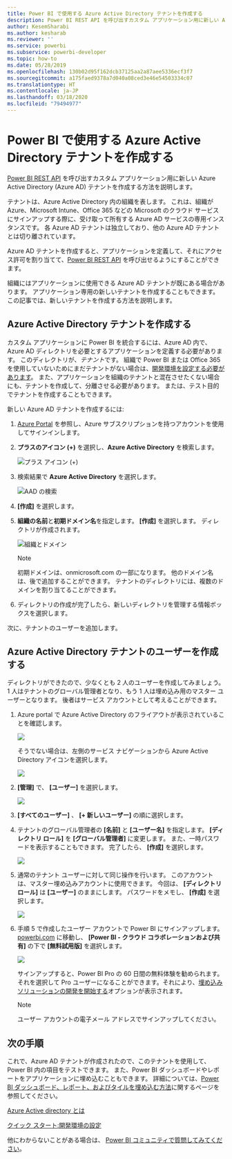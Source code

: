 ```yaml
---
title: Power BI で使用する Azure Active Directory テナントを作成する
description: Power BI REST API を呼び出すカスタム アプリケーション用に新しい Azure Active Directory (Azure AD) テナントを作成する方法を説明します。
author: KesemSharabi
ms.author: kesharab
ms.reviewer: ''
ms.service: powerbi
ms.subservice: powerbi-developer
ms.topic: how-to
ms.date: 05/28/2019
ms.openlocfilehash: 130b02d95f162dcb37125aa2a87aee5336ecf3f7
ms.sourcegitcommit: a175faed9378a7d040a08ced3e46e54503334c07
ms.translationtype: HT
ms.contentlocale: ja-JP
ms.lasthandoff: 03/18/2020
ms.locfileid: "79494977"
---
```

# <a name="create-an-azure-active-directory-tenant-to-use-with-power-bi"></a>Power BI で使用する Azure Active Directory テナントを作成する

[Power BI REST API](../automation/rest-api-reference.md) を呼び出すカスタム アプリケーション用に新しい Azure Active Directory (Azure AD) テナントを作成する方法を説明します。

テナントは、Azure Active Directory 内の組織を表します。 これは、組織が Azure、Microsoft Intune、Office 365 などの Microsoft のクラウド サービスにサインアップする際に、受け取って所有する Azure AD サービスの専用インスタンスです。 各 Azure AD テナントは独立しており、他の Azure AD テナントとは切り離されています。

Azure AD テナントを作成すると、アプリケーションを定義して、それにアクセス許可を割り当てて、[Power BI REST API](../automation/rest-api-reference.md) を呼び出せるようにすることができます。

組織にはアプリケーションに使用できる Azure AD テナントが既にある場合があります。 アプリケーション専用の新しいテナントを作成することもできます。 この記事では、新しいテナントを作成する方法を説明します。

## <a name="create-an-azure-active-directory-tenant"></a>Azure Active Directory テナントを作成する

カスタム アプリケーションに Power BI を統合するには、Azure AD 内で、Azure AD ディレクトリを必要とするアプリケーションを定義する必要があります。 このディレクトリが、*テナント*です。 組織で Power BI または Office 365 を使用していないためにまだテナントがない場合は、[開発環境を設定する必要があります](https://docs.microsoft.com/azure/active-directory/develop/active-directory-howto-tenant)。 また、アプリケーションを組織のテナントと混在させたくない場合にも、テナントを作成して、分離させる必要があります。 または、テスト目的でテナントを作成することもできます。

新しい Azure AD テナントを作成するには:

1. [Azure Portal](https://portal.azure.com) を参照し、Azure サブスクリプションを持つアカウントを使用してサインインします。

2. **プラスのアイコン (+)** を選択し、**Azure Active Directory** を検索します。

    ![プラス アイコン (+)](media/create-an-azure-active-directory-tenant/new-directory.png)

3. 検索結果で **Azure Active Directory** を選択します。

    ![AAD の検索](media/create-an-azure-active-directory-tenant/new-directory2.png)

4. **[作成]** を選択します。

5. **組織の名前**と**初期ドメイン名**を指定します。 **[作成]** を選択します。 ディレクトリが作成されます。

    ![組織とドメイン](media/create-an-azure-active-directory-tenant/organization-and-domain.png)

   > [!NOTE]
   > 初期ドメインは、onmicrosoft.com の一部になります。 他のドメイン名は、後で追加することができます。 テナントのディレクトリには、複数のドメインを割り当てることができます。

6. ディレクトリの作成が完了したら、新しいディレクトリを管理する情報ボックスを選択します。

次に、テナントのユーザーを追加します。

## <a name="create-azure-active-directory-tenant-users"></a>Azure Active Directory テナントのユーザーを作成する

ディレクトリができたので、少なくとも 2 人のユーザーを作成してみましょう。 1 人はテナントのグローバル管理者となり、もう 1 人は埋め込み用のマスター ユーザーとなります。 後者はサービス アカウントとして考えることができます。

1. Azure portal で Azure Active Directory のフライアウトが表示されていることを確認します。

    ![](media/create-an-azure-active-directory-tenant/aad-flyout.png)

    そうでない場合は、左側のサービス ナビゲーションから Azure Active Directory アイコンを選択します。

    ![](media/create-an-azure-active-directory-tenant/aad-service.png)

2. **[管理]** で、 **[ユーザー]** を選択します。

    ![](media/create-an-azure-active-directory-tenant/users-and-groups.png)

3. **[すべてのユーザー]** 、 **[+ 新しいユーザー]** の順に選択します。

4. テナントのグローバル管理者の **[名前]** と **[ユーザー名]** を指定します。 **[ディレクトリ ロール]** を **[グローバル管理者]** に変更します。 また、一時パスワードを表示することもできます。 完了したら、 **[作成]** を選択します。

    ![](media/create-an-azure-active-directory-tenant/global-admin.png)

5. 通常のテナント ユーザーに対して同じ操作を行います。 このアカウントは、マスター埋め込みアカウントに使用できます。 今回は、 **[ディレクトリ ロール]** は **[ユーザー]** のままにします。 パスワードをメモし、 **[作成]** を選択します。

    ![](media/create-an-azure-active-directory-tenant/pbiembed-user.png)

6. 手順 5 で作成したユーザー アカウントで Power BI にサインアップします。 [powerbi.com](https://powerbi.microsoft.com/get-started/) に移動し、 **[Power BI - クラウド コラボレーションおよび共有]** の下で **[無料試用版]** を選択します。

    ![](media/create-an-azure-active-directory-tenant/try-powerbi-free.png)

    サインアップすると、Power BI Pro の 60 日間の無料体験を勧められます。 それを選択して Pro ユーザーになることができます。それにより、[埋め込みソリューションの開発を開始する](embed-sample-for-customers.md)オプションが表示されます。

   > [!NOTE]
   > ユーザー アカウントの電子メール アドレスでサインアップしてください。

## <a name="next-steps"></a>次の手順

これで、Azure AD テナントが作成されたので、このテナントを使用して、Power BI 内の項目をテストできます。 また、Power BI ダッシュボードやレポートをアプリケーションに埋め込むこともできます。 詳細については、[Power BI ダッシュボード、レポート、およびタイルを埋め込む方法](embed-sample-for-customers.md)に関するページを参照してください。

[Azure Active directory とは](https://docs.microsoft.com/azure/active-directory/active-directory-whatis) 
 
[クイック スタート:開発環境の設定](https://docs.microsoft.com/azure/active-directory/develop/active-directory-howto-tenant)  

他にわからないことがある場合は、 [Power BI コミュニティで質問してみてください](https://community.powerbi.com/)。

